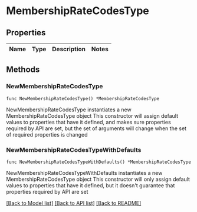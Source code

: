 # MembershipRateCodesType

## Properties

Name | Type | Description | Notes
------------ | ------------- | ------------- | -------------

## Methods

### NewMembershipRateCodesType

`func NewMembershipRateCodesType() *MembershipRateCodesType`

NewMembershipRateCodesType instantiates a new MembershipRateCodesType object
This constructor will assign default values to properties that have it defined,
and makes sure properties required by API are set, but the set of arguments
will change when the set of required properties is changed

### NewMembershipRateCodesTypeWithDefaults

`func NewMembershipRateCodesTypeWithDefaults() *MembershipRateCodesType`

NewMembershipRateCodesTypeWithDefaults instantiates a new MembershipRateCodesType object
This constructor will only assign default values to properties that have it defined,
but it doesn't guarantee that properties required by API are set


[[Back to Model list]](../README.md#documentation-for-models) [[Back to API list]](../README.md#documentation-for-api-endpoints) [[Back to README]](../README.md)


